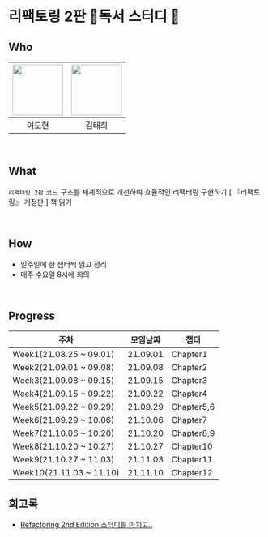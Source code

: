 # 리팩토링 2판 📖독서 스터디 📖

## Who

| [<img src="https://avatars.githubusercontent.com/ksmfou98" width="100">](https://github.com/ksmfou98) | [<img src="https://avatars.githubusercontent.com/godtaehee" width="100">](https://github.com/godtaehee) |
| :---------------------------------------------------------------------------------------------------: | :-----------------------------------------------------------------------------------------------------: |
|                                                이도현                                                 |                                                 김태희                                                  |

<br />

## What

`리팩터링 2판` 코드 구조를 체계적으로 개선하여 효율적인 리팩터링 구현하기 [ 『리팩토링』 개정판 ] 책 읽기

<br />

## How

- 일주일에 한 챕터씩 읽고 정리
- 매주 수요일 8시에 회의

<br />

## Progress

| 주차                     | 모임날짜 | 챕터       |
| ------------------------ | -------- | ---------- |
| Week1(21.08.25 ~ 09.01)  | 21.09.01 | Chapter1   |
| Week2(21.09.01 ~ 09.08)  | 21.09.08 | Chapter2   |
| Week3(21.09.08 ~ 09.15)  | 21.09.15 | Chapter3   |
| Week4(21.09.15 ~ 09.22)  | 21.09.22 | Chapter4   |
| Week5(21.09.22 ~ 09.29)  | 21.09.29 | Chapter5,6 |
| Week6(21.09.29 ~ 10.06)  | 21.10.06 | Chapter7   |
| Week7(21.10.06 ~ 10.20)  | 21.10.20 | Chapter8,9 |
| Week8(21.10.20 ~ 10.27)  | 21.10.27 | Chapter10  |
| Week9(21.10.27 ~ 11.03)  | 21.11.03 | Chapter11  |
| Week10(21.11.03 ~ 11.10) | 21.11.10 | Chapter12  |

## 회고록
- [Refactoring 2nd Edition 스터디를 마치고..](https://medium.com/@godtaehee/refactoring-2nd-edition-%EC%8A%A4%ED%84%B0%EB%94%94%EB%A5%BC-%EB%A7%88%EC%B9%98%EA%B3%A0-cfb3edfe6f04)
